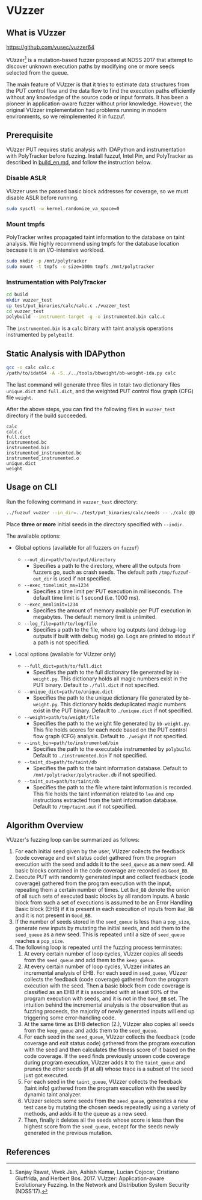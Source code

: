 # VUzzer

## What is VUzzer

https://github.com/vusec/vuzzer64

VUzzer[^ndss17] is a mutation-based fuzzer proposed at NDSS 2017 that attempt to discover unknown execution paths by modifying one or more seeds selected from the queue.

The main feature of VUzzer is that it tries to estimate data structures from the PUT control flow and the data flow to find the execution paths efficiently without any knowledge of the source code or input formats. It has been a pioneer in application-aware fuzzer without prior knowledge. However, the original VUzzer implementation had problems running in modern environments, so we reimplemented it in fuzzuf.

## Prerequisite

VUzzer PUT requires static analysis with IDAPython and instrumentation with PolyTracker before fuzzing.
Install fuzzuf, Intel Pin, and PolyTracker as described in [build_en.md](/docs/algorithms/vuzzer/build_en.md), and follow the instruction below.

### Disable ASLR

VUzzer uses the passed basic block addresses for coverage, so we must disable ASLR before running.

```bash
sudo sysctl -w kernel.randomize_va_space=0
```

### Mount tmpfs

PolyTracker writes propagated taint information to the database on taint analysis. We highly recommend using tmpfs for the database location because it is an I/O-intensive workload.

```bash
sudo mkdir -p /mnt/polytracker
sudo mount -t tmpfs -o size=100m tmpfs /mnt/polytracker
```

### Instrumentation with PolyTracker

```bash
cd build
mkdir vuzzer_test
cp test/put_binaries/calc/calc.c ./vuzzer_test
cd vuzzer_test
polybuild --instrument-target -g -o instrumented.bin calc.c
```

The `instrumented.bin` is a `calc` binary with taint analysis operations instrumented by `polybuild`.

## Static Analysis with IDAPython

```bash
gcc -o calc calc.c
/path/to/idat64 -A -S../../tools/bbweight/bb-weight-ida.py calc
```

The last command will generate three files in total: two dictionary files `unique.dict` and `full.dict`, and the weighted PUT control flow graph (CFG) file `weight`.

After the above steps, you can find the following files in `vuzzer_test` directory if the build succeeded.

```
calc
calc.c
full.dict
instrumented.bc
instrumented.bin
instrumented_instrumented.bc
instrumented_instrumented.o
unique.dict
weight
```

## Usage on CLI

Run the following command in `vuzzer_test` directory:

```bash
../fuzzuf vuzzer --in_dir=../test/put_binaries/calc/seeds -- ./calc @@
```

Place **three or more** initial seeds in the directory specified with `--indir`.

The available options:

- Global options (available for all fuzzers on `fuzzuf`)
    - `--out_dir=path/to/output/directory`
        - Specifies a path to the directory, where all the outputs from fuzzers go, such as crash seeds. The default path `/tmp/fuzzuf-out_dir` is used if not specified.
    - `--exec_timelimit_ms=1234`
        - Specifies a time limit per PUT execution in milliseconds. The default time limit is 1 second (i.e. 1000 ms).
    - `--exec_memlimit=1234`
        - Specifies the amount of memory available per PUT execution in megabytes. The default memory limit is unlimited.
    - `--log_file=path/to/log/file`
        - Specifies a path to the file, where log outputs (and debug-log outputs if built with debug mode) go. Logs are printed to stdout if a path is not specified.

- Local options (available for VUzzer only)
    - `--full_dict=path/to/full.dict`
        - Specifies the path to the full dictionary file generated by `bb-weight.py`. This dictionary holds all magic numbers exist in the PUT binary. Default to `./full.dict` if not specified.
    - `--unique_dict=path/to/unique.dict`
        - Specifies the path to the unique dictionary file generated by `bb-weight.py`. This dictionary holds deduplicated magic numbers exist in the PUT binary. Default to `./unique.dict` if not specified.
    - `--weight=path/to/weight/file`
        - Specifies the path to the weight file generated by `bb-weight.py`. This file holds scores for each node based on the PUT control flow graph (CFG) analysis. Default to `./weight` if not specified.
    - `--inst_bin=path/to/instrumented/bin`
        - Specifies the path to the executable instrumented by `polybuild`. Default to `./instrumented.bin`  if not specified.
    - `--taint_db=path/to/taint/db`
        - Specifies the path to the taint information database. Default to `/mnt/polytracker/polytracker.db` if not specified.
    - `--taint_out=path/to/taint/db`
        - Specifies the path to the file where taint information is recorded. This file holds the taint information related to `lea` and `cmp` instructions extracted from the taint information database. Default to `/tmp/taint.out` if not specified.

## Algorithm Overview
VUzzer's fuzzing loop can be summarized as follows:
  1. For each initial seed given by the user, VUzzer collects the feedback (code coverage and exit status code) gathered from the program execution with the seed and adds it to the `seed_queue` as a new seed. All basic blocks contained in the code coverage are recorded as `Good_BB`.  
  2. Execute PUT with randomly generated input and collect feedback (code coverage) gathered from the program execution with the input, repeating them a certain number of times. Let `Bad_BB` denote the union of all such sets of executed basic blocks by all random inputs. A basic block from such a set of executions is assumed to be an Error Handling Basic block (EHB) if it is present in each execution of inputs from `Bad_BB` and it is not present in `Good_BB`.  
  3. If the number of seeds stored in the `seed_queue` is less than a `pop_size`, generate new inputs by mutating the initial seeds, and add them to the `seed_queue` as a new seed. This is repeated until a size of `seed_queue` reaches a `pop_size`.
  4. The following loop is repeated until the fuzzing process terminates:
      1. At every certain number of loop cycles, VUzzer copies all seeds from the `seed_queue` and add them to the `keep_queue`. 
      2. At every certain number of loop cycles, VUzzer initiates an incremental analysis of EHB. For each seed in `seed_queue`, VUzzer collects the feedback (code coverage) gathered from the program execution with the seed. Then a basic block from code coverage is classified as an EHB if it is associated with at least 90% of the program execution with seeds, and it is not in the `Good_BB` set. The intuition behind the incremental analysis is the observation that as fuzzing proceeds, the majority of newly generated inputs will end up triggering some error-handling code.
      3. At the same time as EHB detection (2.), VUzzer also copies all seeds from the `keep_queue` and adds them to the `seed_queue`.
      4. For each seed in the `seed_queue`, VUzzer collects the feedback (code coverage and exit status code) gathered from the program execution with the seed and then calculates the fitness score of it based on the code coverage. If the seed finds previously unseen code coverage during program execution, VUzzer adds it to the `taint_queue` and prunes the other seeds (if at all) whose trace is a subset of the seed just got executed.
      5. For each seed in the `taint_queue`, VUzzer collects the feedback (taint info) gathered from the program execution with the seed by dynamic taint analyzer. 
      6. VUzzer selects some seeds from the `seed_queue`, generates a new test case by mutating the chosen seeds repeatedly using a variety of methods, and adds it to the queue as a new seed. 
      7. Then, finally it deletes all the seeds whose score is less than the highest score from the `seed_queue`, except for the seeds newly generated in the previous mutation.
## References

[^ndss17]: Sanjay Rawat, Vivek Jain, Ashish Kumar, Lucian Cojocar, Cristiano Giuffrida, and Herbert Bos. 2017. VUzzer: Application-aware Evolutionary Fuzzing. In the Network and Distribution System Security (NDSS’17).

